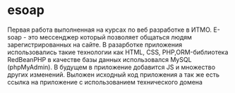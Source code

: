 # esoap
Первая работа выполненная на курсах по веб разработке в ИТМО. E-soap - это мессенджер который позволяет общаться людям зарегистрированных на сайте.
В разарботке приложения использовались такие технологии как HTML, CSS, PHP,ORM-библиотека RedBeanPHP
в качестве базы данных использовался MySQL (phpMyAdmin). В будущем в приложение добавится JS и множество других изменений. 
Выложен исходный код приложения а так же есть ссылка на приложение с использованием технического домена

